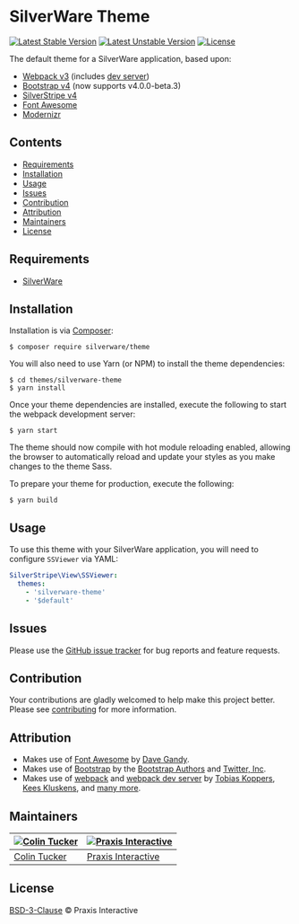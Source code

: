 # SilverWare Theme

[![Latest Stable Version](https://poser.pugx.org/silverware/theme/v/stable)](https://packagist.org/packages/silverware/theme)
[![Latest Unstable Version](https://poser.pugx.org/silverware/theme/v/unstable)](https://packagist.org/packages/silverware/theme)
[![License](https://poser.pugx.org/silverware/theme/license)](https://packagist.org/packages/silverware/theme)

The default theme for a SilverWare application, based upon:

- [Webpack v3][webpack] (includes [dev server][webpack-dev-server])
- [Bootstrap v4][bootstrap] (now supports v4.0.0-beta.3)
- [SilverStripe v4][silverstripe]
- [Font Awesome][font-awesome]
- [Modernizr][modernizr]

## Contents

- [Requirements](#requirements)
- [Installation](#installation)
- [Usage](#usage)
- [Issues](#issues)
- [Contribution](#contribution)
- [Attribution](#attribution)
- [Maintainers](#maintainers)
- [License](#license)

## Requirements

- [SilverWare][silverware]

## Installation

Installation is via [Composer][composer]:

```
$ composer require silverware/theme
```

You will also need to use Yarn (or NPM) to install the theme dependencies:

```
$ cd themes/silverware-theme
$ yarn install
```

Once your theme dependencies are installed, execute the following to start the webpack development server:

```
$ yarn start
```

The theme should now compile with hot module reloading enabled, allowing the browser to automatically reload
and update your styles as you make changes to the theme Sass.

To prepare your theme for production, execute the following:

```
$ yarn build
```

## Usage

To use this theme with your SilverWare application, you will need to configure `SSViewer` via YAML:

```yaml
SilverStripe\View\SSViewer:
  themes:
    - 'silverware-theme'
    - '$default'
```

## Issues

Please use the [GitHub issue tracker][issues] for bug reports and feature requests.

## Contribution

Your contributions are gladly welcomed to help make this project better.
Please see [contributing](CONTRIBUTING.md) for more information.

## Attribution

- Makes use of [Font Awesome][font-awesome] by [Dave Gandy](https://github.com/davegandy).
- Makes use of [Bootstrap][bootstrap] by the
  [Bootstrap Authors](https://github.com/twbs/bootstrap/graphs/contributors)
  and [Twitter, Inc](https://twitter.com).
- Makes use of [webpack][webpack] and [webpack dev server][webpack-dev-server]
  by [Tobias Koppers](https://github.com/sokra), [Kees Kluskens](https://github.com/SpaceK33z),
  and [many more](https://github.com/webpack/webpack/graphs/contributors).

## Maintainers

[![Colin Tucker](https://avatars3.githubusercontent.com/u/1853705?s=144)](https://github.com/colintucker) | [![Praxis Interactive](https://avatars2.githubusercontent.com/u/1782612?s=144)](https://www.praxis.net.au)
---|---
[Colin Tucker](https://github.com/colintucker) | [Praxis Interactive](https://www.praxis.net.au)

## License

[BSD-3-Clause](LICENSE.md) &copy; Praxis Interactive

[silverware]: https://github.com/praxisnetau/silverware
[composer]: https://getcomposer.org
[issues]: https://github.com/praxisnetau/silverware-theme/issues
[webpack]: https://github.com/webpack/webpack
[webpack-dev-server]: https://github.com/webpack/webpack-dev-server
[font-awesome]: http://fontawesome.io
[bootstrap]: http://getbootstrap.com/
[silverstripe]: https://github.com/silverstripe/silverstripe-framework
[modernizr]: https://modernizr.com
